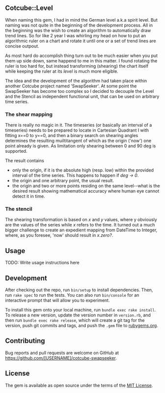 ## Cotcube::Level

When naming this gem, I had in mind the German level a.k.a spirit level. But naming was not quite in the beginning
of the development process. All in the beginning was the wish to create an algorithm to automatically draw trend
lines. So for like 2 year I was whirling my head on how to put an algorithmic ruler on a chart and rotate it until
one or a set of trend lines are concise outpout. 

As most hard do accomplish thing turn out to be much easier when you put them up side down, same happend to me in this
matter. I found rotating the ruler is too hard for, but instead transforming (shearing) the chart itself while keeping
the ruler at its _level_ is much more eligible.

The idea and the development of the algorithm had taken place within another Cotcube project named 'SwapSeeker'. At
some point the SwapSeeker has become too complex so I decided to decouple the Level and the Stencil as independent
functional unit, that can be used on arbitrary time series.

### The shear mapping

There is really no magic in it. The timeseries (or basically an interval of a timeseries) needs to be prepared to locate
in Cartesian Quadrant I with fitting x==0 to y==0, and then a binary search on shearing angles determines the resulting 
muiltitangent of which as the origin ('now') one point already is given. As limitation only shearing between 0 and 90
deg is supported. 

The result contains 

- only the origin, if it is the absolute high (resp. low) within the provided interval of the time series. This happens
to happen if _deg -> 0_.
- the origin and one arbitrary point, the usual result.
- the origin and two or more points residing on the same level--what is the desired result showing mathematical accuracy where 
human eye cannot detect it in time. 

### The stencil

The shearing transformation is based on _x_ and _y_ values, where y obviously are the values of the series while _x_
refers to the time. It turned out a much bigger challenge to create an expedient mapping from DateTime to Integer,
where, as you foresee, 'now' should result in _x.zero?_. 

## Usage

TODO: Write usage instructions here

## Development

After checking out the repo, run `bin/setup` to install dependencies. Then, run `rake spec` to run the tests. You can also run `bin/console` for an interactive prompt that will allow you to experiment.

To install this gem onto your local machine, run `bundle exec rake install`. To release a new version, update the version number in `version.rb`, and then run `bundle exec rake release`, which will create a git tag for the version, push git commits and tags, and push the `.gem` file to [rubygems.org](https://rubygems.org).

## Contributing

Bug reports and pull requests are welcome on GitHub at https://github.com/[USERNAME]/cotcube-swapseeker.


## License

The gem is available as open source under the terms of the [MIT License](https://opensource.org/licenses/MIT).
